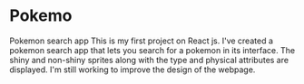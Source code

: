 # Pokemo
Pokemon search app
This is my first project on React js. I've created a pokemon search app that lets you search for a pokemon in its interface. The shiny and non-shiny sprites along with the type and physical attributes are displayed. I'm still working to improve the design of the webpage.
